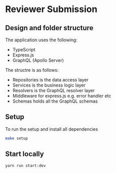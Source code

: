 # Reviewer Submission

## Design and folder structure

The application uses the following:
  * TypeScript
  * Express.js
  * GraphQL (Apollo Server)

The structre is as follows:
* Repositories is the data access layer
* Services is the business logic layer
* Resolvers is the GraphQL resolver layer
* Middleware for express.js e.g. error handler etc
* Schemas holds all the GraphQL schemas

## Setup

To run the setup and install all dependencies
```sh
make setup
```

## Start locally

```sh
yarn run start:dev
```